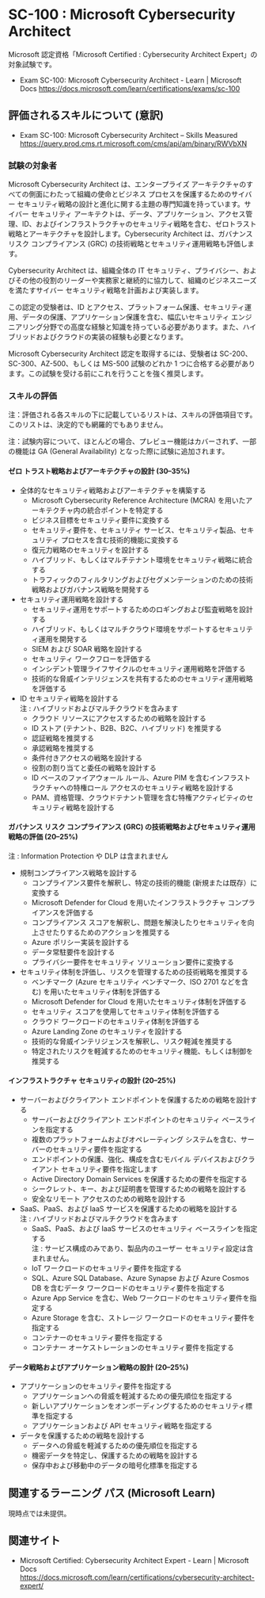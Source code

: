 # SC-100 : Microsoft Cybersecurity Architect
Microsoft 認定資格「Microsoft Certified : Cybersecurity Architect Expert」の対象試験です。

- Exam SC-100: Microsoft Cybersecurity Architect - Learn | Microsoft Docs
https://docs.microsoft.com/learn/certifications/exams/sc-100

## 評価されるスキルについて (意訳)
- Exam SC-100: Microsoft Cybersecurity Architect – Skills Measured
https://query.prod.cms.rt.microsoft.com/cms/api/am/binary/RWVbXN

### 試験の対象者
Microsoft Cybersecurity Architect は、エンタープライズ アーキテクチャのすべての側面にわたって組織の使命とビジネス プロセスを保護するためのサイバー セキュリティ戦略の設計と進化に関する主題の専門知識を持っています。サイバー セキュリティ アーキテクトは、データ、アプリケーション、アクセス管理、ID、およびインフラストラクチャのセキュリティ戦略を含む、ゼロトラスト戦略とアーキテクチャを設計します。Cybersecurity Architect は、ガバナンス リスク コンプライアンス (GRC) の技術戦略とセキュリティ運用戦略も評価します。

Cybersecurity Architect は、組織全体の IT セキュリティ、プライバシー、およびその他の役割のリーダーや実務家と継続的に協力して、組織のビジネスニーズを満たすサイバー セキュリティ戦略を計画および実装します。

この認定の受験者は、ID とアクセス、プラットフォーム保護、セキュリティ運用、データの保護、アプリケーション保護を含む、幅広いセキュリティ エンジニアリング分野での高度な経験と知識を持っている必要があります。また、ハイブリッドおよびクラウドの実装の経験も必要となります。

Microsoft Cyber​​security Architect 認定を取得するには、受験者は SC-200、SC-300、AZ-500、もしくは MS-500 試験のどれか 1 つに合格する必要があります。この試験を受ける前にこれを行うことを強く推奨します。

### スキルの評価
注：評価される各スキルの下に記載しているリストは、スキルの評価項目です。このリストは、決定的でも網羅的でもありません。

注：試験内容について、ほとんどの場合、プレビュー機能はカバーされず、一部の機能は GA (General Availability) となった際に試験に追加されます。

#### ゼロ トラスト戦略およびアーキテクチャの設計 (30–35%)
- 全体的なセキュリティ戦略およびアーキテクチャを構築する
  - Microsoft Cybersecurity Reference Architecture (MCRA) を用いたアーキテクチャ内の統合ポイントを特定する
  - ビジネス目標をセキュリティ要件に変換する
  - セキュリティ要件を、セキュリティ サービス、セキュリティ製品、セキュリティ プロセスを含む技術的機能に変換する
  - 復元力戦略のセキュリティを設計する
  - ハイブリッド、もしくはマルチテナント環境をセキュリティ戦略に統合する
  - トラフィックのフィルタリングおよびセグメンテーションのための技術戦略およびガバナンス戦略を開発する
- セキュリティ運用戦略を設計する
  - セキュリティ運用をサポートするためのロギングおよび監査戦略を設計する
  - ハイブリッド、もしくはマルチクラウド環境をサポートするセキュリティ運用を開発する
  - SIEM および SOAR 戦略を設計する
  - セキュリティ ワークフローを評価する
  - インシデント管理ライフサイクルのセキュリティ運用戦略を評価する
  - 技術的な脅威インテリジェンスを共有するためのセキュリティ運用戦略を評価する
- ID セキュリティ戦略を設計する  
注 : ハイブリッドおよびマルチクラウドを含みます
  - クラウド リソースにアクセスするための戦略を設計する
  - ID ストア (テナント、B2B、B2C、ハイブリッド) を推奨する
  - 認証戦略を推奨する
  - 承認戦略を推奨する
  - 条件付きアクセスの戦略を設計する
  - 役割の割り当てと委任の戦略を設計する
  - ID ベースのファイアウォール ルール、Azure PIM を含むインフラストラクチャへの特権ロール アクセスのセキュリティ戦略を設計する
  - PAM、資格管理、クラウドテナント管理を含む特権アクティビティのセキュリティ戦略を設計する
#### ガバナンス リスク コンプライアンス (GRC) の技術戦略およびセキュリティ運用戦略の評価 (20–25%)
注 : Information Protection や DLP は含まれません
- 規制コンプライアンス戦略を設計する
  - コンプライアンス要件を解釈し、特定の技術的機能 (新規または既存）に変換する
  - Microsoft Defender for Cloud を用いたインフラストラクチャ コンプライアンスを評価する
  - コンプライアンス スコアを解釈し、問題を解決したりセキュリティを向上させたりするためのアクションを推奨する
  - Azure ポリシー実装を設計する
  - データ常駐要件を設計する
  - プライバシー要件をセキュリティ ソリューション要件に変換する
- セキュリティ体制を評価し、リスクを管理するための技術戦略を推奨する
  - ベンチマーク (Azure セキュリティ ベンチマーク、ISO 2701 などを含む) を用いたセキュリティ体制を評価する
  - Microsoft Defender for Cloud を用いたセキュリティ体制を評価する
  - セキュリティ スコアを使用してセキュリティ体制を評価する
  - クラウド ワークロードのセキュリティ体制を評価する
  - Azure Landing Zone のセキュリティを設計する
  - 技術的な脅威インテリジェンスを解釈し、リスク軽減を推奨する
  - 特定されたリスクを軽減するためのセキュリティ機能、もしくは制御を推奨する
#### インフラストラクチャ セキュリティの設計 (20–25%)
- サーバーおよびクライアント エンドポイントを保護するための戦略を設計する
  - サーバーおよびクライアント エンドポイントのセキュリティ ベースラインを指定する
  - 複数のプラットフォームおよびオペレーティング システムを含む、サーバーのセキュリティ要件を指定する
  - エンドポイントの保護、強化、構成を含むモバイル デバイスおよびクライアント セキュリティ要件を指定します
  - Active Directory Domain Services を保護するための要件を指定する
  - シークレット、キー、および証明書を管理するための戦略を設計する
  - 安全なリモート アクセスのための戦略を設計する
- SaaS、PaaS、および IaaS サービスを保護するための戦略を設計する  
注 : ハイブリッドおよびマルチクラウドを含みます
  - SaaS、PaaS、および IaaS サービスのセキュリティ ベースラインを指定する  
注 : サービス構成のみであり、製品内のユーザー セキュリティ設定は含まれません。
  - IoT ワークロードのセキュリティ要件を指定する
  - SQL、Azure SQL Database、Azure Synapse および Azure Cosmos DB を含むデータ ワークロードのセキュリティ要件を指定する
  - Azure App Service を含む、Web ワークロードのセキュリティ要件を指定する
  - Azure Storage を含む、ストレージ ワークロードのセキュリティ要件を指定する
  - コンテナーのセキュリティ要件を指定する
  - コンテナー オーケストレーションのセキュリティ要件を指定する
#### データ戦略およびアプリケーション戦略の設計 (20–25%)
- アプリケーションのセキュリティ要件を指定する
  - アプリケーションへの脅威を軽減するための優先順位を指定する
  - 新しいアプリケーションをオンボーディングするためのセキュリティ標準を指定する
  - アプリケーションおよび API セキュリティ戦略を指定する
- データを保護するための戦略を設計する
  - データへの脅威を軽減するための優先順位を指定する
  - 機密データを特定し、保護するための戦略を設計する
  - 保存中および移動中のデータの暗号化標準を指定する

## 関連するラーニング パス (Microsoft Learn)
現時点では未提供。

## 関連サイト
- Microsoft Certified: Cybersecurity Architect Expert - Learn | Microsoft Docs  
https://docs.microsoft.com/learn/certifications/cybersecurity-architect-expert/
